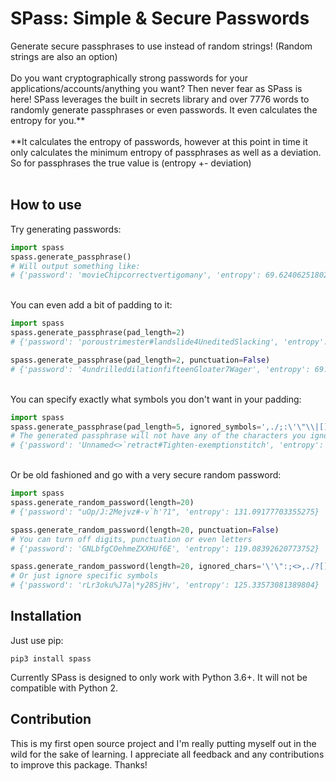 # SPass: Simple & Secure Passwords #

Generate secure passphrases to use instead of random strings! (Random strings are also an option) <br>
<br>
Do you want cryptographically strong passwords for your applications/accounts/anything you want? Then
never fear as SPass is here! SPass leverages the built in secrets library and over 7776 words to randomly
generate passphrases or even passwords. It even calculates the entropy for you.**
<br><br>
**It calculates the entropy of passwords, however at this point in time it only calculates the minimum entropy
of passphrases as well as a deviation. So for passphrases the true value is (entropy +- deviation)
<br><br>

## How to use ##
Try generating passwords:

```python
import spass
spass.generate_passphrase()
# Will output something like:
# {'password': 'movieChipcorrectvertigomany', 'entropy': 69.62406251802891, 'deviation': 0.0}
```

<br>
You can even add a bit of padding to it:

```python
import spass
spass.generate_passphrase(pad_length=2)
# {'password': 'poroustrimester#landslide4UneditedSlacking', 'entropy': 69.62406251802891, 'deviation': 10.784634845557521}

spass.generate_passphrase(pad_length=2, punctuation=False)
# {'password': '4undrilleddilationfifteenGloater7Wager', 'entropy': 69.62406251802891, 'deviation': 6.643856189774725}
```
<br>
You can specify exactly what symbols you don't want in your padding:

```python
import spass
spass.generate_passphrase(pad_length=5, ignored_symbols=',./;:\'\"\\|[]{}()')
# The generated passphrase will not have any of the characters you ignored in the padding
# {'password': 'Unnamed<>`retract#Tighten-exemptionstitch', 'entropy': 69.62406251802891, 'deviation': 23.774437510817343}
```
<br>
Or be old fashioned and go with a very secure random password:

```python
import spass
spass.generate_random_password(length=20)
# {'password': "uOp/J:2Mejvz#-v`h'?1", 'entropy': 131.09177703355275}

spass.generate_random_password(length=20, punctuation=False)
# You can turn off digits, punctuation or even letters
# {'password': 'GNLbfgCOehmeZXXHUf6E', 'entropy': 119.08392620773752}

spass.generate_random_password(length=20, ignored_chars='\'\":;<>,./?[]{}\\()')
# Or just ignore specific symbols
# {'password': 'rLr3oku%J7a|*y28SjHv', 'entropy': 125.33573081389804}
```

## Installation ##
Just use pip:
```
pip3 install spass
```

Currently SPass is designed to only work with Python 3.6+. It will not be compatible with Python 2.

## Contribution ##
This is my first open source project and I'm really putting myself out in the wild for the sake of
learning. I appreciate all feedback and any contributions to improve this package. Thanks!